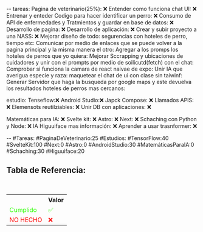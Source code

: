 --
tareas:
Pagina de veterinario(25%): ❌
Entender como funciona chat UI: ❌
Entrenar y enteder Codigo para hacer identificar un perro:  ❌
Consumo de API de enfermedades y  Tratmientos y guardar en base de datos: ❌
Desarrollo de pagina: ❌
Desarrollo de aplicación: ❌
Crear y subir proyecto a una NASS: ❌
Mejorar diseño de todo:
segurencias con hoteles de perro, tiempo etc:
Comunicar por medio de enlaces que se puede volver a la pagina principal y la misma manera el otro:
Agregar a los promps los hoteles de perros que yo quiera:
Mejorar Sccrapping y ubicaciones de cuidadores y unir con el prompts por medio de soilicutd(fetch) con el chat:
Comprobar si funciona la camara de react naivae de expo:
Unir IA que averigua especie y raza:
maquetear el chat de ui con clase sin taiwinf:
Generar Servidor que haga la busqueda por google maps y este devuelva los resultados hoteles de perros mas cercanos:

estudio:
Tenseflow:❌
Android Studio:❌
Japck Compose: ❌
Llamados APIS: ❌
Elemensots reutilziables: ❌
Unir DB con aplicaciones: ❌

Matemáticas para IA: ❌
Svelte kit: ❌
Astro: ❌
Next: ❌
Schaching con Python y Node: ❌
IA Higuuiface mas información: ❌
Aprender a usar trasnformer: ❌

--
\#Tareas:
\#PaginaDeVeterinario:25
\#Estudios:
\#TensorFlow:40
\#SvelteKit:100
\#Next:0
\#Astro:0
\#AndroidStudio:30
\#MatemáticasParaIA:0
\#Schaching:30
\#Higuuiface:20

<div  class="bc-diario">
<h2> Tabla de Referencia:</h2>
<table class="table-diario">
  <tr class="tr-diario">
    <th class="th-diario"></th>
    <th class="th-diario">Valor</th>
  </tr>
  <tr class="tr-diario">
    <td class="td-diario" style="color:2bff00">Cumplido</td>
    <td class="td-diario" style="color:2bff00">✅</td>
  </tr>
  <tr class="tr-diario">
    <td class="td-diario" style="color:red">NO HECHO</td>
    <td class="td-diario" style="color:red">❌</td>
  </tr>
</table>

